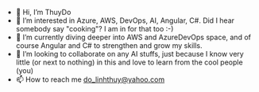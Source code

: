 - 👋 Hi, I’m ThuyDo
- 👀 I’m interested in Azure, AWS, DevOps, AI, Angular, C#.  Did I hear somebody say "cooking"?  I am in for that too :-)
- 🌱 I’m currently diving deeper into AWS and AzureDevOps space, and of course Angular and C# to strengthen and grow my skills.
- 💞️ I’m looking to collaborate on any AI stuffs, just because I know very little (or next to nothing) in this and love to learn from the cool people (you)
- 📫 How to reach me do_linhthuy@yahoo.com

<!---
b3do24/b3do24 is a ✨ special ✨ repository because its `README.md` (this file) appears on your GitHub profile.
You can click the Preview link to take a look at your changes.
--->
